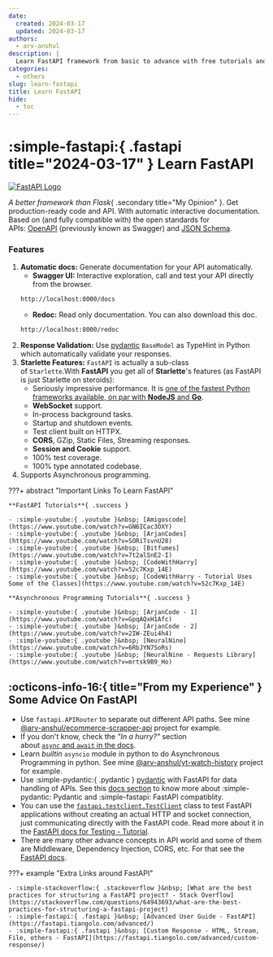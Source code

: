 ```yaml
---
date:
  created: 2024-03-17
  updated: 2024-03-17
authors:
  - arv-anshul
description: |
  Learn FastAPI framework from basic to advance with free tutorials and official docs.
categories:
  - others
slug: learn-fastapi
title: Learn FastAPI
hide:
  - toc
---
```


# :simple-fastapi:{ .fastapi title="2024-03-17" } Learn FastAPI

[![FastAPI Logo](https://fastapi.tiangolo.com/img/logo-margin/logo-teal.png)](https://fastapi.tiangolo.com/)

_A better framework than Flask_{ .secondary title="My Opinion" }. Get production-ready code and API. With automatic interactive documentation. Based on (and fully compatible with) the open standards for APIs: [OpenAPI](https://github.com/OAI/OpenAPI-Specification) (previously known as Swagger) and [JSON Schema](https://json-schema.org/).

### Features

1. **Automatic docs:** Generate documentation for your API automatically.
    - **Swagger UI:** Interactive exploration, call and test your API directly from the browser.
    ```sh
    http://localhost:8000/docs
    ```
    - **Redoc:** Read only documentation. You can also download this doc.
    ```sh
    http://localhost:8000/redoc
    ```
2. **Response Validation:** Use [pydantic](https://pydantic-docs.helpmanual.io/) `BaseModel` as TypeHint in Python which automatically validate your responses.
3. **Starlette Features:** `FastAPI` is actually a sub-class of `Starlette`.With **FastAPI** you get all of **Starlette**'s features (as FastAPI is just Starlette on steroids):
    - Seriously impressive performance. It is [one of the fastest Python frameworks available, on par with **NodeJS** and **Go**](https://github.com/encode/starlette#performance).
    - **WebSocket** support.
    - In-process background tasks.
    - Startup and shutdown events.
    - Test client built on HTTPX.
    - **CORS**, GZip, Static Files, Streaming responses.
    - **Session and Cookie** support.
    - 100% test coverage.
    - 100% type annotated codebase.
4. Supports Asynchronous programming.

???+ abstract "Important Links To Learn FastAPI"

    **FastAPI Tutorials**{ .success }

    - :simple-youtube:{ .youtube }&nbsp; [Amigoscode](https://www.youtube.com/watch?v=GN6ICac3OXY)
    - :simple-youtube:{ .youtube }&nbsp; [ArjanCodes](https://www.youtube.com/watch?v=SORiTsvnU28)
    - :simple-youtube:{ .youtube }&nbsp; [Bitfumes](https://www.youtube.com/watch?v=7t2alSnE2-I)
    - :simple-youtube:{ .youtube }&nbsp; [CodeWithHarry](https://www.youtube.com/watch?v=52c7Kxp_14E)
    - :simple-youtube:{ .youtube }&nbsp; [CodeWithHarry - Tutorial Uses Some of the Classes](https://www.youtube.com/watch?v=52c7Kxp_14E)

    **Asynchronous Programming Tutorials**{ .success }

    - :simple-youtube:{ .youtube }&nbsp; [ArjanCode - 1](https://www.youtube.com/watch?v=GpqAQxH1Afc)
    - :simple-youtube:{ .youtube }&nbsp; [ArjanCode - 2](https://www.youtube.com/watch?v=2IW-ZEui4h4)
    - :simple-youtube:{ .youtube }&nbsp; [NeuralNine](https://www.youtube.com/watch?v=6RbJYN7SoRs)
    - :simple-youtube:{ .youtube }&nbsp; [NeuralNine - Requests Library](https://www.youtube.com/watch?v=mrtsk9B9_Ho)

## :octicons-info-16:{ title="From my Experience" } Some Advice On FastAPI

- Use `fastapi.APIRouter` to separate out different API paths. See mine [@arv-anshul/ecommerce-scrapper-api](https://github.com/arv-anshul/ecommerce-scrapper-api/tree/main/ecommerce/api/routes) project for example.
- If you don't know, check the *"In a hurry?"* section about [`async` and `await` in the docs](https://fastapi.tiangolo.com/async/#in-a-hurry).
- Learn _builtin_ `asyncio` module in python to do Asynchronous Programming in python. See mine [@arv-anshul/yt-watch-history](https://github.com/arv-anshul/yt-watch-history/tree/main/backend/api/routes) project for example.
- Use :simple-pydantic:{ .pydantic } [pydantic](https://docs.pydantic.dev/latest/) with FastAPI for data handling of APIs. See this [docs section](https://fastapi.tiangolo.com/features/?h=pydantic#pydantic-features) to know more about :simple-pydantic: Pydantic and :simple-fastapi: FastAPI compatiblity.
- You can use the [`fastapi.testclient.TestClient`](https://fastapi.tiangolo.com/reference/testclient/) class to test FastAPI applications without creating an actual HTTP and socket connection, just communicating directly with the FastAPI code. Read more about it in the [FastAPI docs for Testing - Tutorial](https://fastapi.tiangolo.com/tutorial/testing/).
- There are many other advance concepts in API world and some of them are Middleware, Dependency Injection, CORS, etc. For that see the [FastAPI docs](https://fastapi.tiangolo.com/tutorial/).

???+ example "Extra Links around FastAPI"

    - :simple-stackoverflow:{ .stackoverflow }&nbsp; [What are the best practices for structuring a FastAPI project? - Stack Overflow](https://stackoverflow.com/questions/64943693/what-are-the-best-practices-for-structuring-a-fastapi-project)
    - :simple-fastapi:{ .fastapi }&nbsp; [Advanced User Guide - FastAPI](https://fastapi.tiangolo.com/advanced/)
    - :simple-fastapi:{ .fastapi }&nbsp; [Custom Response - HTML, Stream, File, others - FastAPI](https://fastapi.tiangolo.com/advanced/custom-response/)
